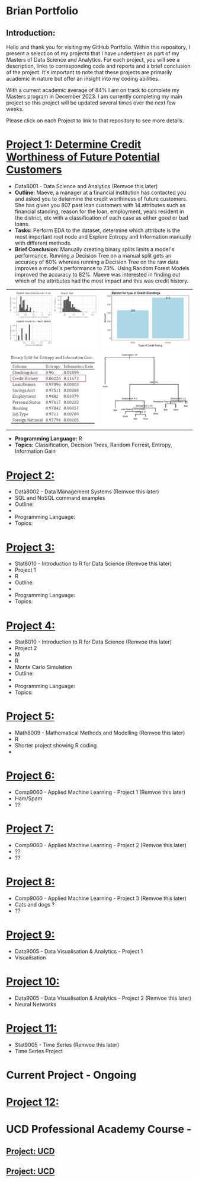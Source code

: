 # Brian Portfolio

## Introduction:
Hello and thank you for visiting my GitHub Portfolio. Within this repository, I present a selection of my projects that I have undertaken as part of my Masters of Data Science and Analytics. For each project, you will see a description, links to corresponding code and reports and a brief conclusion of the project. It's important to note that these projects are primarily academic in nature but offer an insight into my coding abilities.

With a current academic average of 84% I am on track to complete my Masters program in December 2023. I am currently completing my main project so this project will be updated several times over the next few weeks.

Please click on each Project to link to that repository to see more details.


# [Project 1: Determine Credit Worthiness of Future Potential Customers](https://github.com/bhiggi01/mtu_1_data8001)
* Data8001 - Data Science and Analytics (Remvoe this later)
* **Outline:** Maeve, a manager at a financial institution has contacted you and asked you to determine the credit worthiness of future customers. She has given you 807 past loan customers with 14 attributes such as financial standing, reason for the loan, employment, years resident in the district, etc with a classification of each case as either good or bad loans. 
* **Tasks:** Perform EDA to the dataset, determine which attribute is the most important root node and Explore Entropy and Information manually with different methods.
* **Brief Conclusion:** Manually creating binary splits limits a model's performance. Running a Decision Tree on a manual split gets an accuracy of 60% whereas running a Decision Tree on the raw data improves a model's performance to 73%. Using Random Forest Models improved the accuracy to 82%. Maeve was interested in finding out which of the attributes had the most impact and this was credit history.

<table>
  <tr>
    <td><img src="images/Data8001%20-%20Basic%20EDA.jpg" alt="Image 1" align="center"></td>
    <td><img src="images/Data8001%20-%20Count%20of%20Good%20and%20Bad%20credit%20ratings.jpg" alt="Image 2" align="center"></td>
  </tr>
  <tr>
    <td><img src="images/Data8001%20-%20Entropy%20and%20Information%20Gain%20Results.jpg" alt="Image 3" align="center"></td>
    <td><img src="images/Data8001%20-%20image%20of%20DT%20on%20manual%20binary%20predications.jpg" alt="Image 4" align="center"></td>
  </tr>
</table>





* **Programming Language:** R
* **Topics:** Classification, Decision Trees, Random Forrest, Entropy, Information Gain


# [Project 2: ](https://github.com/bhiggi01/mtu_1_data8002)
* Data8002 - Data Management Systems (Remvoe this later)
* SQL and NoSQL command examples
* Outline:
* 
* Programming Language: 
* Topics:

# [Project 3: ](https://github.com/bhiggi01/mtu_1_stat8010_project_1)
* Stat8010 - Introduction to R for Data Science (Remvoe this later)
* Project 1
* R
* Outline:
* 
* Programming Language: 
* Topics:

# [Project 4: ](https://github.com/bhiggi01/mtu_1_stat8010_project_2)
* Stat8010 - Introduction to R for Data Science (Remvoe this later)
* Project 2
* M
* R
* Monte Carlo Simulation
* Outline:
* 
* Programming Language: 
* Topics:

# [Project 5: ](https://github.com/bhiggi01/mtu_1_math8009)
* Math8009 - Mathematical Methods and Modelling (Remvoe this later)
* R
* Shorter project showing R coding
* 

# [Project 6: ](https://github.com/bhiggi01/mtu_2_comp9060_project_1)
* Comp9060 - Applied Machine Learning - Project 1 (Remvoe this later)
* Ham/Spam
* ??

# [Project 7: ](https://github.com/bhiggi01/mtu_2_comp9060_project_2)
* Comp9060 - Applied Machine Learning - Project 2 (Remvoe this later)
* ??
* ??

# [Project 8: ](https://github.com/bhiggi01/mtu_2_comp9060_project_3)
* Comp9060 - Applied Machine Learning - Project 3 (Remvoe this later)
* Cats and dogs ?
* ??

# [Project 9: ](https://github.com/bhiggi01/mtu_2_data9005_project_1)
* Data9005 - Data Visualisation & Analytics - Project 1
* Visualisation

# [Project 10: ](https://github.com/bhiggi01/mtu_2_data9005_project_2)
* Data9005 - Data Visualisation & Analytics - Project 2 (Remvoe this later)
* Neural Networks

# [Project 11: ](https://github.com/bhiggi01/mtu_2_stat9005)
* Stat9005 - Time Series (Remvoe this later)
* Time Series Project

# Current Project - Ongoing
# [Project 12: ](https://github.com/bhiggi01/mtu_3_9003_capstone)



# UCD Professional Academy Course - 
## [Project: UCD  ](https://github.com/bhiggi01/UCDPA-BrianHiggins/)
## [Project: UCD ](https://github.com/bhiggi01/UCD2)
  

